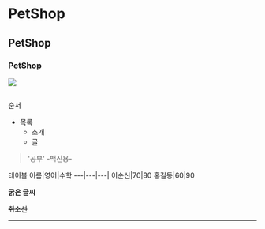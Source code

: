 # PetShop
## PetShop
### PetShop

<img src="https://img.shields.io/badge/TypeScript-3178C6?style=flat&logo=TypeScript&logoColor=white"/>

```java

```

순서
* 목록
  * 소개
  * 글
  
> '공부' -백진용-


테이블
이름|영어|수학
---|---|---|
이순신|70|80
홍길동|60|90

**굵은 글씨**

~~취소선~~

---
